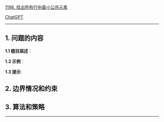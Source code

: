 [1198. 找出所有行中最小公共元素](https://leetcode.cn/problems/find-smallest-common-element-in-all-rows)

[ChatGPT](chat.openai.com)

---

## 1. 问题的内容
**1.1 题目描述**：

**1.2 示例**：

**1.3 提示**:

## 2. 边界情况和约束


## 3. 算法和策略

---

